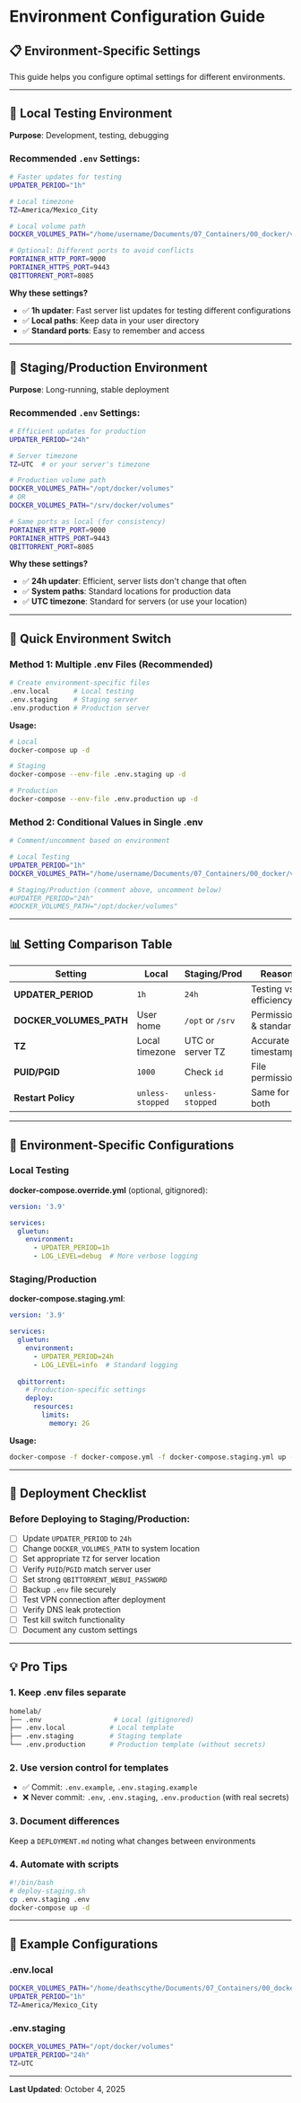 # Environment Configuration Guide

## 📋 Environment-Specific Settings

This guide helps you configure optimal settings for different environments.

---

## 🧪 Local Testing Environment

**Purpose**: Development, testing, debugging

### Recommended `.env` Settings:

```bash
# Faster updates for testing
UPDATER_PERIOD="1h"

# Local timezone
TZ=America/Mexico_City

# Local volume path
DOCKER_VOLUMES_PATH="/home/username/Documents/07_Containers/00_docker/volumes"

# Optional: Different ports to avoid conflicts
PORTAINER_HTTP_PORT=9000
PORTAINER_HTTPS_PORT=9443
QBITTORRENT_PORT=8085
```

**Why these settings?**
- ✅ **1h updater**: Fast server list updates for testing different configurations
- ✅ **Local paths**: Keep data in your user directory
- ✅ **Standard ports**: Easy to remember and access

---

## 🚀 Staging/Production Environment

**Purpose**: Long-running, stable deployment

### Recommended `.env` Settings:

```bash
# Efficient updates for production
UPDATER_PERIOD="24h"

# Server timezone
TZ=UTC  # or your server's timezone

# Production volume path
DOCKER_VOLUMES_PATH="/opt/docker/volumes"
# OR
DOCKER_VOLUMES_PATH="/srv/docker/volumes"

# Same ports as local (for consistency)
PORTAINER_HTTP_PORT=9000
PORTAINER_HTTPS_PORT=9443
QBITTORRENT_PORT=8085
```

**Why these settings?**
- ✅ **24h updater**: Efficient, server lists don't change that often
- ✅ **System paths**: Standard locations for production data
- ✅ **UTC timezone**: Standard for servers (or use your location)

---

## 🔄 Quick Environment Switch

### Method 1: Multiple .env Files (Recommended)

```bash
# Create environment-specific files
.env.local      # Local testing
.env.staging    # Staging server
.env.production # Production server
```

**Usage:**
```bash
# Local
docker-compose up -d

# Staging
docker-compose --env-file .env.staging up -d

# Production
docker-compose --env-file .env.production up -d
```

### Method 2: Conditional Values in Single .env

```bash
# Comment/uncomment based on environment

# Local Testing
UPDATER_PERIOD="1h"
DOCKER_VOLUMES_PATH="/home/username/Documents/07_Containers/00_docker/volumes"

# Staging/Production (comment above, uncomment below)
#UPDATER_PERIOD="24h"
#DOCKER_VOLUMES_PATH="/opt/docker/volumes"
```

---

## 📊 Setting Comparison Table

| Setting | Local | Staging/Prod | Reason |
|---------|-------|--------------|--------|
| **UPDATER_PERIOD** | `1h` | `24h` | Testing vs efficiency |
| **DOCKER_VOLUMES_PATH** | User home | `/opt` or `/srv` | Permissions & standards |
| **TZ** | Local timezone | UTC or server TZ | Accurate timestamps |
| **PUID/PGID** | `1000` | Check `id` | File permissions |
| **Restart Policy** | `unless-stopped` | `unless-stopped` | Same for both |

---

## 🔧 Environment-Specific Configurations

### Local Testing

**docker-compose.override.yml** (optional, gitignored):
```yaml
version: '3.9'

services:
  gluetun:
    environment:
      - UPDATER_PERIOD=1h
      - LOG_LEVEL=debug  # More verbose logging
```

### Staging/Production

**docker-compose.staging.yml**:
```yaml
version: '3.9'

services:
  gluetun:
    environment:
      - UPDATER_PERIOD=24h
      - LOG_LEVEL=info  # Standard logging
    
  qbittorrent:
    # Production-specific settings
    deploy:
      resources:
        limits:
          memory: 2G
```

**Usage:**
```bash
docker-compose -f docker-compose.yml -f docker-compose.staging.yml up -d
```

---

## 🎯 Deployment Checklist

### Before Deploying to Staging/Production:

- [ ] Update `UPDATER_PERIOD` to `24h`
- [ ] Change `DOCKER_VOLUMES_PATH` to system location
- [ ] Set appropriate `TZ` for server location
- [ ] Verify `PUID`/`PGID` match server user
- [ ] Set strong `QBITTORRENT_WEBUI_PASSWORD`
- [ ] Backup `.env` file securely
- [ ] Test VPN connection after deployment
- [ ] Verify DNS leak protection
- [ ] Test kill switch functionality
- [ ] Document any custom settings

---

## 💡 Pro Tips

### 1. **Keep .env files separate**
```bash
homelab/
├── .env                  # Local (gitignored)
├── .env.local           # Local template
├── .env.staging         # Staging template
└── .env.production      # Production template (without secrets)
```

### 2. **Use version control for templates**
- ✅ Commit: `.env.example`, `.env.staging.example`
- ❌ Never commit: `.env`, `.env.staging`, `.env.production` (with real secrets)

### 3. **Document differences**
Keep a `DEPLOYMENT.md` noting what changes between environments

### 4. **Automate with scripts**
```bash
#!/bin/bash
# deploy-staging.sh
cp .env.staging .env
docker-compose up -d
```

---

## 📝 Example Configurations

### .env.local
```bash
DOCKER_VOLUMES_PATH="/home/deathscythe/Documents/07_Containers/00_docker/volumes"
UPDATER_PERIOD="1h"
TZ=America/Mexico_City
```

### .env.staging
```bash
DOCKER_VOLUMES_PATH="/opt/docker/volumes"
UPDATER_PERIOD="24h"
TZ=UTC
```

---

**Last Updated**: October 4, 2025

